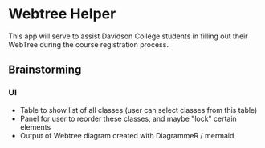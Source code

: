 # Webtree Helper

This app will serve to assist Davidson College students in filling out their WebTree during the course registration process.  

## Brainstorming

### UI
* Table to show list of all classes (user can select classes from this table)
* Panel for user to reorder these classes, and maybe "lock" certain elements
* Output of Webtree diagram created with DiagrammeR / mermaid

